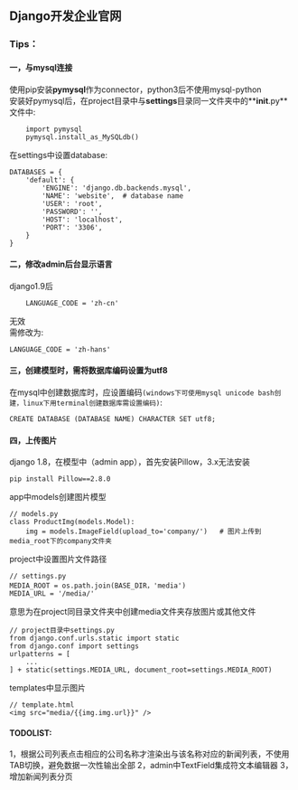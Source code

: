## Django开发企业官网



### Tips：
#### 一，与mysql连接
使用pip安装**pymysql**作为connector，python3后不使用mysql-python  
安装好pymysql后，在project目录中与**settings**目录同一文件夹中的**__init__.py**文件中:

        import pymysql
        pymysql.install_as_MySQLdb()

在settings中设置database:

    DATABASES = {
        'default': {
            'ENGINE': 'django.db.backends.mysql',
            'NAME': 'website',  # database name
            'USER': 'root',
            'PASSWORD': '',
            'HOST': 'localhost',
            'PORT': '3306',
        }
    }

#### 二，修改admin后台显示语言
django1.9后

        LANGUAGE_CODE = 'zh-cn'
无效  
需修改为:

    LANGUAGE_CODE = 'zh-hans'

#### 三，创建模型时，需将数据库编码设置为utf8
在mysql中创建数据库时，应设置编码`(windows下可使用mysql unicode bash创建，linux下用terminal创建数据库需设置编码)`:

    CREATE DATABASE (DATABASE NAME) CHARACTER SET utf8;

#### 四，上传图片
django 1.8，在模型中（admin app），首先安装Pillow，3.x无法安装

    pip install Pillow==2.8.0
    
app中models创建图片模型

    // models.py
    class ProductImg(models.Model):
        img = models.ImageField(upload_to='company/')   # 图片上传到media_root下的company文件夹
project中设置图片文件路径

    // settings.py
    MEDIA_ROOT = os.path.join(BASE_DIR，'media')
    MEDIA_URL = '/media/'
    
意思为在project同目录文件夹中创建media文件夹存放图片或其他文件

    // project目录中settings.py
    from django.conf.urls.static import static
    from django.conf import settings
    urlpatterns = [
        ...
    ] + static(settings.MEDIA_URL, document_root=settings.MEDIA_ROOT)
    
templates中显示图片
    
    // template.html
    <img src="media/{{img.img.url}}" />
    
#### TODOLIST:
1，根据公司列表点击相应的公司名称才渲染出与该名称对应的新闻列表，不使用TAB切换，避免数据一次性输出全部
2，admin中TextField集成符文本编辑器
3，增加新闻列表分页